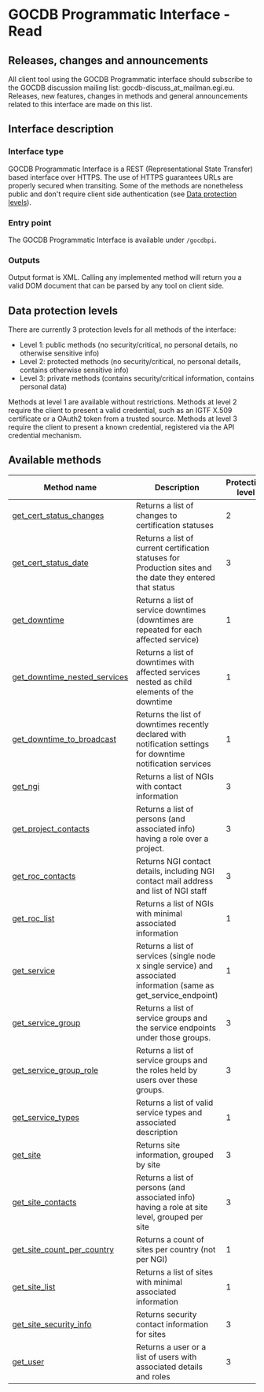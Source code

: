 # GOCDB Programmatic Interface - Read

## Releases, changes and announcements

All client tool using the GOCDB Programmatic interface should subscribe to the
GOCDB discussion mailing list: gocdb-discuss_at_mailman.egi.eu. Releases, new
features, changes in methods and general announcements related to this
interface are made on this list.

## Interface description

### Interface type

GOCDB Programmatic Interface is a REST (Representational State Transfer) based
interface over HTTPS. The use of HTTPS guarantees URLs are properly secured
when transiting. Some of the methods are nonetheless public and don't require
client side authentication (see [Data protection levels](#data-protection-levels)).

### Entry point

The GOCDB Programmatic Interface is available under `/gocdbpi`.

### Outputs

Output format is XML. Calling any implemented method will return you a valid
DOM document that can be parsed by any tool on client side.

## Data protection levels

There are currently 3 protection levels for all methods of the interface:

- Level 1: public methods (no security/critical, no personal details, no
otherwise sensitive info)
- Level 2: protected methods (no security/critical, no personal details,
contains otherwise sensitive info)
- Level 3: private methods (contains security/critical information, contains
personal data)

Methods at level 1 are available without restrictions. Methods at level 2
require the client to present a valid credential, such as an IGTF X.509
certificate or a OAuth2 token from a trusted source. Methods at level 3
require the client to present a known credential, registered via the API
credential mechanism.

## Available methods

| Method name | Description | Protection level |
|-|-|-|
[get_cert_status_changes](get_cert_status_changes/index.md) |Returns a list of changes to certification statuses | 2
[get_cert_status_date](get_cert_status_date/index.md) | Returns a list of current certification statuses for Production sites and the date they entered that status | 3
[get_downtime](get_downtime/index.md) | Returns a list of service downtimes (downtimes are repeated for each affected service) | 1
[get_downtime_nested_services](get_downtime_nested_services/index.md) | Returns a list of downtimes with affected services nested as child elements of the downtime | 1
[get_downtime_to_broadcast](get_downtime_to_broadcast/index.md) | Returns the list of downtimes recently declared with notification settings for downtime notification services | 1
[get_ngi](get_ngi/index.md) | Returns a list of NGIs with contact information | 3
[get_project_contacts](get_project_contacts/index.md) | Returns a list of persons (and associated info) having a role over a project. | 3
[get_roc_contacts](get_roc_contacts/index.md) | Returns NGI contact details, including NGI contact mail address and list of NGI staff | 3
[get_roc_list](get_roc_list/index.md) | Returns a list of NGIs with minimal associated information | 1
[get_service](get_service/index.md) | Returns a list of services (single node x single service) and associated information (same as get_service_endpoint) | 1
[get_service_group](get_service_group/index.md) | Returns a list of service groups and the service endpoints under those groups. | 3
[get_service_group_role](get_service_group_role/index.md) | Returns a list of service groups and the roles held by users over these groups. | 3
[get_service_types](get_service_types/index.md) | Returns a list of valid service types and associated description | 1
[get_site](get_site/index.md) | Returns site information, grouped by site | 3
[get_site_contacts](get_site_contacts/index.md) | Returns a list of persons (and associated info) having a role at site level, grouped per site | 3
[get_site_count_per_country](get_site_count_per_country/index.md) | Returns a count of sites per country (not per NGI) | 1
[get_site_list](get_site_list/index.md) | Returns a list of sites with minimal associated information | 1
[get_site_security_info](get_site_security_info/index.md) | Returns security contact information for sites | 3
[get_user](get_user/index.md) | Returns a user or a list of users with associated details and roles | 3
